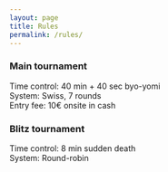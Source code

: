 ```yaml
---
layout: page
title: Rules
permalink: /rules/
---
```


### Main tournament

Time control: 40 min + 40 sec byo-yomi  
System: Swiss, 7 rounds  
Entry fee: 10€ onsite in cash

### Blitz tournament

Time control: 8 min sudden death  
System: Round-robin